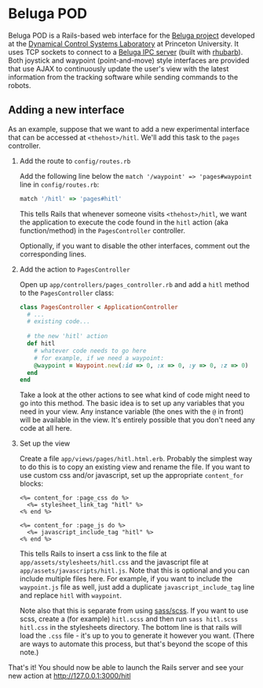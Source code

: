 Beluga POD
==========

Beluga POD is a Rails-based web interface for the [Beluga project](http://github.com/leonard-lab/Beluga) developed at the [Dynamical Control Systems Laboratory](http://dcsl.princeton.edu/robotics) at Princeton University.  It uses TCP sockets to connect to a [Beluga IPC server](http://github.com/leonard-lab/BelugaIPC) (built with [rhubarb](http://github.com/dantswain/rhubarb)).  Both joystick and waypoint (point-and-move) style interfaces are provided that use AJAX to continuously update the user's view with the latest information from the tracking software while sending commands to the robots.

Adding a new interface
----------------------

As an example, suppose that we want to add a new experimental interface that can be accessed at `<thehost>/hitl`.  We'll add this task to the `pages` controller.

  1. Add the route to `config/routes.rb`

     Add the following line below the `match '/waypoint' => 'pages#waypoint` line in `config/routes.rb`:

     ``` ruby
     match '/hitl' => 'pages#hitl'
     ```

     This tells Rails that whenever someone visits `<thehost>/hitl`, we want the application to execute the code found in the `hitl` action (aka function/method) in the `PagesController` controller.

     Optionally, if you want to disable the other interfaces, comment out the corresponding lines.

  2. Add the action to `PagesController`

     Open up `app/controllers/pages_controller.rb` and add a `hitl` method to the `PagesController` class:
     
     ``` ruby
     class PagesController < ApplicationController
       # ...
       # existing code...
      
       # the new 'hitl' action
       def hitl
         # whatever code needs to go here
         # for example, if we need a waypoint:
         @waypoint = Waypoint.new(:id => 0, :x => 0, :y => 0, :z => 0)
       end
     end
     ```

     Take a look at the other actions to see what kind of code might need to go into this method.  The basic idea is to set up any variables that you need in your view.  Any instance variable (the ones with the `@` in front) will be available in the view.  It's entirely possible that you don't need any code at all here.

  3. Set up the view

     Create a file `app/views/pages/hitl.html.erb`.  Probably the simplest way to do this is to copy an existing view and rename the file.  If you want to use custom css and/or javascript, set up the appropriate `content_for` blocks:
     
     ``` erb
     <%= content_for :page_css do %>
       <%= stylesheet_link_tag "hitl" %>
     <% end %>
      
     <%= content_for :page_js do %>
       <%= javascript_include_tag "hitl" %>
     <% end %>
     ```

     This tells Rails to insert a css link to the file at `app/assets/stylesheets/hitl.css` and the javascript file at `app/assets/javascripts/hitl.js`.  Note that this is optional and you can include multiple files here.  For example, if you want to include the `waypoint.js` file as well, just add a duplicate `javascript_include_tag` line and replace `hitl` with `waypoint`.

     Note also that this is separate from using [sass/scss](http://sass-lang.com/).  If you want to use scss, create a (for example) `hitl.scss` and then run `sass hitl.scss hitl.css` in the stylesheets directory.  The bottom line is that rails will load the `.css` file - it's up to you to generate it however you want.  (There are ways to automate this process, but that's beyond the scope of this note.)

That's it!  You should now be able to launch the Rails server and see your new action at http://127.0.0.1:3000/hitl

         
        
        
